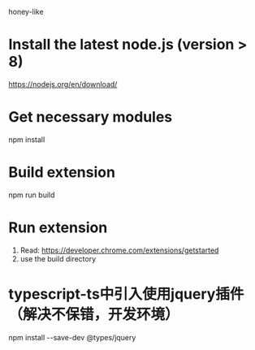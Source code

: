 honey-like

# Install the latest node.js (version > 8)
https://nodejs.org/en/download/

# Get necessary modules 
npm install 

# Build extension
npm run build 

# Run extension
1. Read: https://developer.chrome.com/extensions/getstarted
2. use the build directory


# typescript-ts中引入使用jquery插件（解决不保错，开发环境）
npm install --save-dev @types/jquery